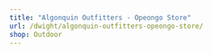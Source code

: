 ```yaml
---
title: "Algonquin Outfitters - Opeongo Store"
url: /dwight/algonquin-outfitters-opeongo-store/
shop: Outdoor
---
```

